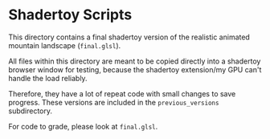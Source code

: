 # Shadertoy Scripts
This directory contains a final shadertoy version of the realistic animated mountain landscape (`final.glsl`).

All files within this directory are meant to be copied directly into a shadertoy browser window for testing, because the shadertoy extension/my GPU can't handle the load reliably.

Therefore, they have a lot of repeat code with small changes to save progress. These versions are included in the `previous_versions` subdirectory.

For code to grade, please look at `final.glsl`.
